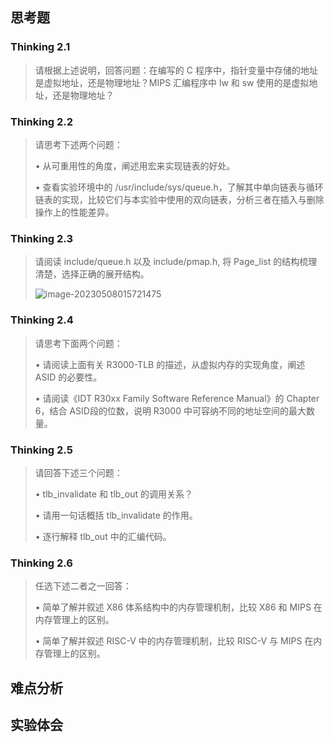 ## 思考题

### Thinking 2.1

>   请根据上述说明，回答问题：在编写的 C 程序中，指针变量中存储的地址是虚拟地址，还是物理地址？MIPS 汇编程序中 lw 和 sw 使用的是虚拟地址，还是物理地址？ 



### Thinking 2.2

>   请思考下述两个问题：
>
>   • 从可重用性的角度，阐述用宏来实现链表的好处。
>
>   • 查看实验环境中的 /usr/include/sys/queue.h，了解其中单向链表与循环链表的实现，比较它们与本实验中使用的双向链表，分析三者在插入与删除操作上的性能差异。



### Thinking 2.3

>   请阅读 include/queue.h 以及 include/pmap.h, 将 Page_list 的结构梳理清楚，选择正确的展开结构。
>
>   ![image-20230508015721475](C:\Users\DELL\AppData\Roaming\Typora\typora-user-images\image-20230508015721475.png)



### Thinking 2.4

>   请思考下面两个问题：
>
>   • 请阅读上面有关 R3000-TLB 的描述，从虚拟内存的实现角度，阐述 ASID 的必要性。
>
>   • 请阅读《IDT R30xx Family Software Reference Manual》的 Chapter 6，结合 ASID段的位数，说明 R3000 中可容纳不同的地址空间的最大数量。



### Thinking 2.5

>   请回答下述三个问题：
>
>   • tlb_invalidate 和 tlb_out 的调用关系？
>
>   • 请用一句话概括 tlb_invalidate 的作用。
>
>   • 逐行解释 tlb_out 中的汇编代码。



### Thinking 2.6

>   任选下述二者之一回答：
>
>   • 简单了解并叙述 X86 体系结构中的内存管理机制，比较 X86 和 MIPS 在内存管理上的区别。
>
>   • 简单了解并叙述 RISC-V 中的内存管理机制，比较 RISC-V 与 MIPS 在内存管理上的区别。





## 难点分析



## 实验体会

